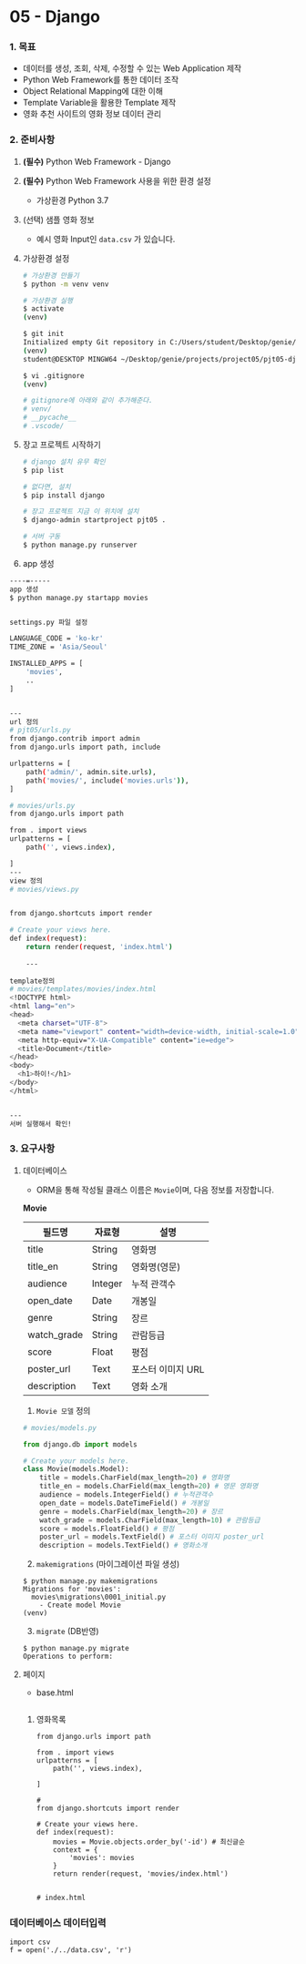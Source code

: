 # 05 - Django

### 1. 목표

* 데이터를 생성, 조회, 삭제, 수정할 수 있는 Web Application 제작
* Python Web Framework를 통한 데이터 조작
* Object Relational Mapping에 대한 이해
* Template Variable을 활용한 Template 제작
* 영화 추천 사이트의 영화 정보 데이터 관리



### 2. 준비사항

1. **(필수)** Python Web Framework - Django

2. **(필수)** Python Web Framework 사용을 위한 환경 설정

   * 가상환경 Python 3.7

3. (선택) 샘플 영화 정보

   * 예시 영화 Input인 `data.csv` 가 있습니다.

4. 가상환경 설정

   ```bash
   # 가상환경 만들기
   $ python -m venv venv
   
   # 가상환경 실행
   $ activate
   (venv)
   
   $ git init
   Initialized empty Git repository in C:/Users/student/Desktop/genie/projects/project05/pjt05-django-project/.git/
   (venv)
   student@DESKTOP MINGW64 ~/Desktop/genie/projects/project05/pjt05-django-project (master)
   
   $ vi .gitignore
   (venv)
   
   # gitignore에 아래와 같이 추가해준다.
   # venv/
   # __pycache__
   # .vscode/
   ```

5. 장고 프로젝트 시작하기

   ```bash
   # django 설치 유무 확인
   $ pip list 
   
   # 없다면, 설치
   $ pip install django
   
   # 장고 프로젝트 지금 이 위치에 설치
   $ django-admin startproject pjt05 .
   
   # 서버 구동
   $ python manage.py runserver
   ```

6. app 생성

```bash
----=-----
app 생성
$ python manage.py startapp movies


settings.py 파일 설정

LANGUAGE_CODE = 'ko-kr'
TIME_ZONE = 'Asia/Seoul'

INSTALLED_APPS = [
    'movies',
    ..
]


---
url 정의
# pjt05/urls.py
from django.contrib import admin
from django.urls import path, include

urlpatterns = [
    path('admin/', admin.site.urls),
    path('movies/', include('movies.urls')),
]

# movies/urls.py
from django.urls import path

from . import views
urlpatterns = [
    path('', views.index),

]
--- 
view 정의
# movies/views.py


from django.shortcuts import render

# Create your views here.
def index(request):
    return render(request, 'index.html')
    
    --- 
    
template정의
# movies/templates/movies/index.html
<!DOCTYPE html>
<html lang="en">
<head>
  <meta charset="UTF-8">
  <meta name="viewport" content="width=device-width, initial-scale=1.0">
  <meta http-equiv="X-UA-Compatible" content="ie=edge">
  <title>Document</title>
</head>
<body>
  <h1>하이!</h1>
</body>
</html>


---
서버 실행해서 확인!


```



### 3. 요구사항

1. 데이터베이스

   * ORM을 통해 작성될 클래스 이름은 `Movie`이며, 다음 정보를 저장합니다.

   

   **Movie**

   | 필드명      | 자료형  | 설명              |
   | ----------- | ------- | ----------------- |
   | title       | String  | 영화명            |
   | title_en    | String  | 영화명(영문)      |
   | audience    | Integer | 누적 관객수       |
   | open_date   | Date    | 개봉일            |
   | genre       | String  | 장르              |
   | watch_grade | String  | 관람등급          |
   | score       | Float   | 평점              |
   | poster_url  | Text    | 포스터 이미지 URL |
   | description | Text    | 영화 소개         |

   

   1. `Movie 모델` 정의

   ```python
   # movies/models.py
   
   from django.db import models
   
   # Create your models here.
   class Movie(models.Model):
       title = models.CharField(max_length=20) # 영화명
       title_en = models.CharField(max_length=20) # 영문 영화명
       audience = models.IntegerField() # 누적관객수
       open_date = models.DateTimeField() # 개봉일
       genre = models.CharField(max_length=20) # 장르
       watch_grade = models.CharField(max_length=10) # 관람등급
       score = models.FloatField() # 평점
       poster_url = models.TextField() # 포스터 이미지 poster_url
       description = models.TextField() # 영화소개
   ```

   2. `makemigrations` (마이그레이션 파일 생성)

   ```
   $ python manage.py makemigrations
   Migrations for 'movies':
     movies\migrations\0001_initial.py
       - Create model Movie
   (venv)
   ```

   3. `migrate` (DB반영)

   ```
   $ python manage.py migrate
   Operations to perform:
   ```

   

2. 페이지

   * base.html

     ```
     
     ```

     

   1. 영화목록

      ```
      from django.urls import path
      
      from . import views
      urlpatterns = [
          path('', views.index),
      
      ]
      
      #
      from django.shortcuts import render
      
      # Create your views here.
      def index(request):
          movies = Movie.objects.order_by('-id') # 최신글순
          context = {
              'movies': movies
          }
          return render(request, 'movies/index.html')
          
      ```

      ```html
      # index.html
      ```

      

### 데이터베이스 데이터입력

```shell
import csv
f = open('./../data.csv', 'r')
```



